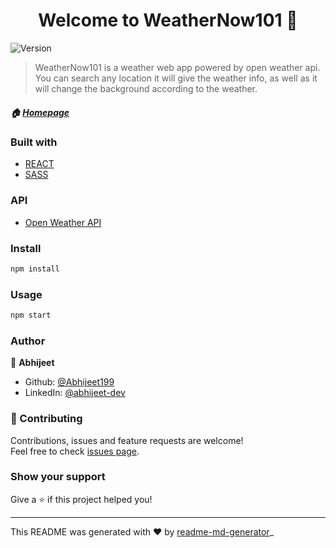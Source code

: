 <h1 align="center">Welcome to WeatherNow101 👋</h1>
<p>
  <img alt="Version" src="https://img.shields.io/badge/version-0.1.0-blue.svg?cacheSeconds=2592000" />
</p>

> WeatherNow101 is a weather web app powered by open weather api. You can search any location it will give the weather info, as well as it will change the background according to the weather.

##### 🏠 [Homepage](https://weathernow101.netlify.app/)

### Built with
- [REACT](https://reactjs.org/)
- [SASS](https://sass-lang.com/)

### API
- [Open Weather API](https://openweathermap.org/api)

### Install

```sh
npm install
```

### Usage

```sh
npm start
```

### Author

👤 **Abhijeet**

* Github: [@Abhijeet199](https://github.com/Abhijeet199)
* LinkedIn: [@abhijeet-dev](https://linkedin.com/in/abhijeet-dev)

### 🤝 Contributing

Contributions, issues and feature requests are welcome!<br />Feel free to check [issues page](https://github.com/Abhijeet199/CurrentWeather/issues). 

### Show your support

Give a ⭐️ if this project helped you!

***

This README was generated with ❤️ by [readme-md-generator](https://github.com/kefranabg/readme-md-generator)_
